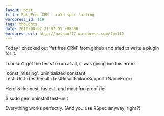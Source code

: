 ```yaml
--- 
layout: post
title: Fat Free CRM - rake spec failing
wordpress_id: 119
tags: thoughts
date: 2010-08-07 21:07:59 +08:00
wordpress_url: http://nathanf77.wordpress.com/?p=119
---
```

Today I checked out 'fat free CRM' from github and tried to write a plugin for it.

I couldn't get the tests to run at all, it was giving me this error:

`const_missing': uninitialized constant Test::Unit::TestResult::TestResultFailureSupport (NameError)

Here is the best, fastest, and most foolproof fix:

$ sudo gem uninstall test-unit

Everything works perfectly. (And you use RSpec anyway, right?)
